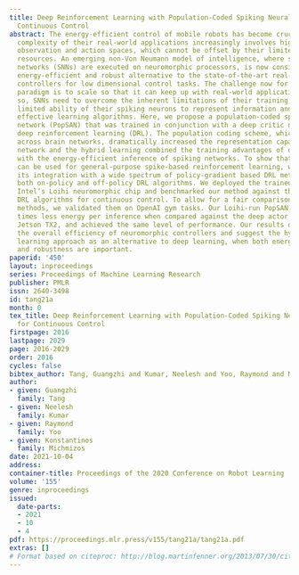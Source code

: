 ```yaml
---
title: Deep Reinforcement Learning with Population-Coded Spiking Neural Network for
  Continuous Control
abstract: The energy-efficient control of mobile robots has become crucial as the
  complexity of their real-world applications increasingly involves high-dimensional
  observation and action spaces, which cannot be offset by their limited on-board
  resources. An emerging non-Von Neumann model of intelligence, where spiking neural
  networks (SNNs) are executed on neuromorphic processors, is now considered as an
  energy-efficient and robust alternative to the state-of-the-art real-time robotic
  controllers for low dimensional control tasks. The challenge now for this new computing
  paradigm is to scale so that it can keep up with real-world applications. To do
  so, SNNs need to overcome the inherent limitations of their training, namely the
  limited ability of their spiking neurons to represent information and the lack of
  effective learning algorithms. Here, we propose a population-coded spiking actor
  network (PopSAN) that was trained in conjunction with a deep critic network using
  deep reinforcement learning (DRL). The population coding scheme, which is prevalent
  across brain networks, dramatically increased the representation capacity of the
  network and the hybrid learning combined the training advantages of deep networks
  with the energy-efficient inference of spiking networks. To show that our approach
  can be used for general-purpose spike-based reinforcement learning, we demonstrated
  its integration with a wide spectrum of policy-gradient based DRL methods covering
  both on-policy and off-policy DRL algorithms. We deployed the trained PopSAN on
  Intel’s Loihi neuromorphic chip and benchmarked our method against the mainstream
  DRL algorithms for continuous control. To allow for a fair comparison among all
  methods, we validated them on OpenAI gym tasks. Our Loihi-run PopSAN consumed 140
  times less energy per inference when compared against the deep actor network on
  Jetson TX2, and achieved the same level of performance. Our results demonstrate
  the overall efficiency of neuromorphic controllers and suggest the hybrid reinforcement
  learning approach as an alternative to deep learning, when both energy-efficiency
  and robustness are important.
paperid: '450'
layout: inproceedings
series: Proceedings of Machine Learning Research
publisher: PMLR
issn: 2640-3498
id: tang21a
month: 0
tex_title: Deep Reinforcement Learning with Population-Coded Spiking Neural Network
  for Continuous Control
firstpage: 2016
lastpage: 2029
page: 2016-2029
order: 2016
cycles: false
bibtex_author: Tang, Guangzhi and Kumar, Neelesh and Yoo, Raymond and Michmizos, Konstantinos
author:
- given: Guangzhi
  family: Tang
- given: Neelesh
  family: Kumar
- given: Raymond
  family: Yoo
- given: Konstantinos
  family: Michmizos
date: 2021-10-04
address:
container-title: Proceedings of the 2020 Conference on Robot Learning
volume: '155'
genre: inproceedings
issued:
  date-parts:
  - 2021
  - 10
  - 4
pdf: https://proceedings.mlr.press/v155/tang21a/tang21a.pdf
extras: []
# Format based on citeproc: http://blog.martinfenner.org/2013/07/30/citeproc-yaml-for-bibliographies/
---
```

